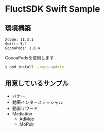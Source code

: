 # FluctSDK Swift Sample

## 環境構築

```
Xcode: 11.3.1
Swift: 5.1
CocoaPods: 1.8.4
```

CocoaPodsを使用します

```sh
$ pod install --repo-update
```

## 用意しているサンプル

- バナー
- 動画インタースティシャル
- 動画リワード
- Mediation
    - AdMob
    - MoPub
